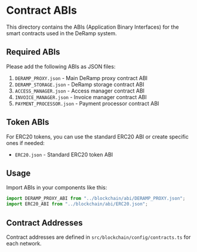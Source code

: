 # Contract ABIs

This directory contains the ABIs (Application Binary Interfaces) for the smart contracts used in the DeRamp system.

## Required ABIs

Please add the following ABIs as JSON files:

1. `DERAMP_PROXY.json` - Main DeRamp proxy contract ABI
2. `DERAMP_STORAGE.json` - DeRamp storage contract ABI
3. `ACCESS_MANAGER.json` - Access manager contract ABI
4. `INVOICE_MANAGER.json` - Invoice manager contract ABI
5. `PAYMENT_PROCESSOR.json` - Payment processor contract ABI

## Token ABIs

For ERC20 tokens, you can use the standard ERC20 ABI or create specific ones if needed:

- `ERC20.json` - Standard ERC20 token ABI

## Usage

Import ABIs in your components like this:

```typescript
import DERAMP_PROXY_ABI from "../blockchain/abi/DERAMP_PROXY.json";
import ERC20_ABI from "../blockchain/abi/ERC20.json";
```

## Contract Addresses

Contract addresses are defined in `src/blockchain/config/contracts.ts` for each network.
